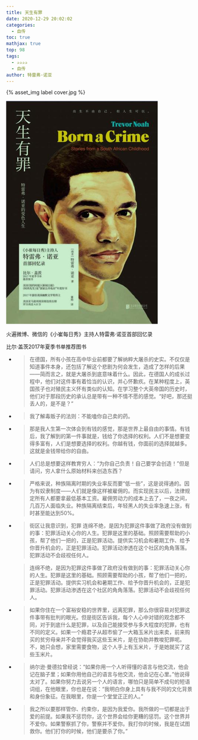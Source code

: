 ```yaml
---
title: 天生有罪
date: 2020-12-29 20:02:02
categories:
  - 自传
toc: true
mathjax: true
top: 98
tags:
  - ✰✰✰✰
  - 自传
author: 特雷弗·诺亚
---
```


{% asset_img label cover.jpg %}

![](天生有罪-by-特雷弗·诺亚/cover.jpg)



火遍微博、微信的《小崔每日秀》主持人特雷弗·诺亚首部回忆录

比尔·盖茨2017年夏季书单推荐图书



<!-- more -->



- > 在德国，所有小孩在高中毕业前都要了解纳粹大屠杀的史实。不仅仅是知道事件本身，还包括了解这个悲剧为何会发生，造成了怎样的后果——简而言之，就是大屠杀到底意味着什么。因此，在德国人的成长过程中，他们对这件事有着恰当的认识，并心怀歉疚。在某种程度上，英国孩子也对殖民主义怀有类似的认知。在学习整个大英帝国的历史时，他们对于那段历史的承认总是带有一种不情不愿的感觉。“好吧，那还挺丢人的，是不是？”

- > 我了解毒贩子的法则：不能嗑你自己卖的药。

- > 那是我人生第一次体会到有钱的感觉，那是世界上最自由的事情。有钱后，我了解到的第一件事就是，钱给了你选择的权利。人们不是想要变得多富有，人们是想要选择的权利。你越有钱，你面前的选择就越多。这就是金钱带给你的自由。

- > 人们总是想要这样教育穷人：“为你自己负责！自己要学会创造！”但是请问，穷人拿什么原始材料来创造东西？

- > 严格来说，种族隔离时期的失业率反而要“低一些”，这是说得通的。因为有奴隶制度——人们就是像这样被雇佣的。而实现民主以后，法律规定所有人都要拿最低基本工资。雇佣劳动力的成本上去了，一夜之间，几百万人面临失业。种族隔离结束后，年轻黑人的失业率急速上涨，有时甚至能达到50%。

- > 街区让我意识到，犯罪
  > 连绵不绝，是因为犯罪这件事做了政府没有做到的事：犯罪活动关心你的人生。犯罪是这里的基础。照顾需要帮助的小孩，帮了他们一把的，正是犯罪活动。提供实习机会和暑期工作、给予你晋升机会的，正是犯罪活动。犯罪活动渗透在这个社区的角角落落。犯罪活动不会歧视任何人。

  > 连绵不绝，是因为犯罪这件事做了政府没有做到的事：犯罪活动关心你的人生。犯罪是这里的基础。照顾需要帮助的小孩，帮了他们一把的，正是犯罪活动。提供实习机会和暑期工作、给予你晋升机会的，正是犯罪活动。犯罪活动渗透在这个社区的角角落落。犯罪活动不会歧视任何人。

- > 如果你住在一个富裕安稳的世界里，远离犯罪，那么你很容易对犯罪这件事带有批判的眼光。但是街区告诉我，每个人心中对错的观念都不同，对于到底什么是犯罪，以及自己能接受参与多大程度的犯罪，也有不同的定义。如果一个瘾君子从超市偷了一大箱玉米片出来卖，前来购买的贫穷母亲并不会觉得我买这些玉米片，是在协助并教唆犯罪呢。不，她只会想，家里需要食物，这个人手上有玉米片，于是她就买了这些玉米片。

- > 纳尔逊·曼德拉曾经说：“如果你用一个人听得懂的语言与他交流，他会记在脑子里；如果你用他自己的语言与他交流，他会记在心里。”他说得太对了。如果你努力去说另一个人的语言，哪怕只是简单不成句的短语词组，在他眼里，你也是在说：“我明白你身上具有与我不同的文化背景和身份象征。在我眼里，你是一个堂堂正正的人。”

- > 我之所以要那样管你、约束你，是因为我爱你。我所做的一切都是出于爱的前提。如果我不惩罚你，这个世界会给你更糟的惩罚。这个世界并不爱你。如果警察抓了你，警察并不爱你。我打你的时候，我是在试图救你。他们打你的时候，他们是要杀了你。”

